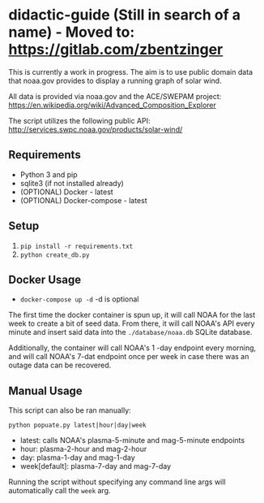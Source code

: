 didactic-guide (Still in search of a name) - Moved to: https://gitlab.com/zbentzinger
==========================================

This is currently a work in progress. The aim is to use public domain data that noaa.gov provides
to display a running graph of solar wind.

All data is provided via noaa.gov and the ACE/SWEPAM project: https://en.wikipedia.org/wiki/Advanced_Composition_Explorer

The script utilizes the following public API: http://services.swpc.noaa.gov/products/solar-wind/

Requirements
--------------
- Python 3 and pip
- sqlite3 (if not installed already)
- (OPTIONAL) Docker - latest
- (OPTIONAL) Docker-compose - latest

Setup
------
1. `pip install -r requirements.txt`
2. `python create_db.py`

Docker Usage
--------------
- `docker-compose up -d` -d is optional

The first time the docker container is spun up, it will call NOAA for the last week to create a bit of seed data. From there, it will call NOAA's API every minute and insert said data into the `./database/noaa.db` SQLite database. 

Additionally, the container will call NOAA's 1 -day endpoint every morning, and will call NOAA's 7-dat endpoint once per week in case there was an outage data can be recovered.

Manual Usage
--------------
This script can also be ran manually:

`python popuate.py latest|hour|day|week`

- latest: calls NOAA's plasma-5-minute and mag-5-minute endpoints
- hour: plasma-2-hour and mag-2-hour
- day: plasma-1-day and mag-1-day
- week[default]: plasma-7-day and mag-7-day

Running the script without specifying any command line args will automatically call the `week` arg.
